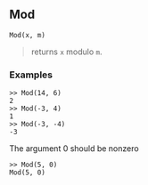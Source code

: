 ## Mod
```
Mod(x, m)
```

> returns `x` modulo `m`.
 
### Examples
```
>> Mod(14, 6)
2
>> Mod(-3, 4)
1
>> Mod(-3, -4)
-3
```
The argument 0 should be nonzero
```
>> Mod(5, 0) 
Mod(5, 0)
```
